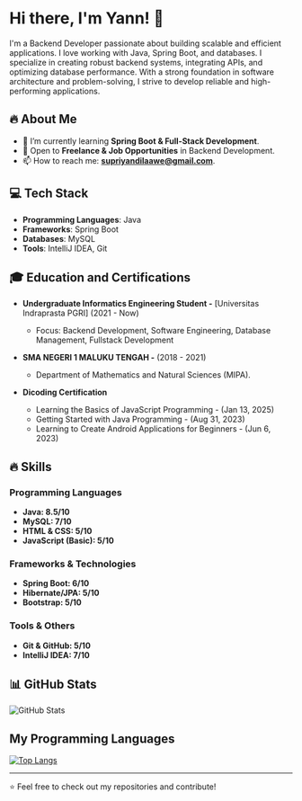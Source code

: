 # Hi there, I'm Yann! 👋

I'm a Backend Developer passionate about building scalable and efficient applications. I love working with Java, Spring Boot, and databases. I specialize in creating robust backend systems, integrating APIs, and optimizing database performance. With a strong foundation in software architecture and problem-solving, I strive to develop reliable and high-performing applications.

## 🔥 About Me
- 🌱 I’m currently learning **Spring Boot & Full-Stack Development**.
- 💼 Open to **Freelance & Job Opportunities** in Backend Development.
- 📫 How to reach me: **supriyandilaawe@gmail.com**.

## 💻 Tech Stack
- **Programming Languages**: Java
- **Frameworks**: Spring Boot
- **Databases**: MySQL
- **Tools**: IntelliJ IDEA, Git

## 🎓 Education and Certifications

- **Undergraduate Informatics Engineering Student -** [Universitas Indraprasta PGRI] (2021 - Now)  
  - Focus: Backend Development, Software Engineering, Database Management, Fullstack Development
    
- **SMA NEGERI 1 MALUKU TENGAH -** (2018 - 2021)  
  - Department of Mathematics and Natural Sciences (MIPA).

- **Dicoding Certification**   
  - Learning the Basics of JavaScript Programming - (Jan 13, 2025)
  - Getting Started with Java Programming - (Aug 31, 2023)
  - Learning to Create Android Applications for Beginners - (Jun 6, 2023)

## 🔥 Skills

### Programming Languages
- **Java: 8.5/10**
- **MySQL: 7/10**  
- **HTML & CSS: 5/10**  
- **JavaScript (Basic): 5/10**  

### Frameworks & Technologies
- **Spring Boot: 6/10**  
- **Hibernate/JPA: 5/10**  
- **Bootstrap: 5/10**

### Tools & Others
- **Git & GitHub: 5/10**  
- **IntelliJ IDEA: 7/10**
  
## 📊 GitHub Stats
![GitHub Stats](https://github-readme-stats.vercel.app/api?username=yand06&show_icons=true&theme=dark)

## My Programming Languages
[![Top Langs](https://github-readme-stats.vercel.app/api/top-langs/?username=yand06&layout=compact&theme=dark&langs_count=8)](https://github.com/anuraghazra/github-readme-stats)

---
⭐️ Feel free to check out my repositories and contribute!
